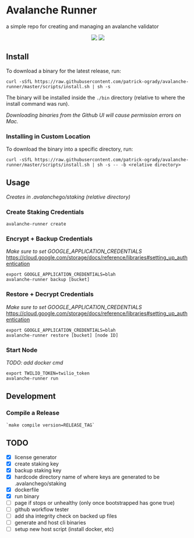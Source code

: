 # Avalanche Runner
a simple repo for creating and managing an avalanche validator

<p align="center">
  <a href="https://goreportcard.com/report/github.com/patrick-ogrady/avalanche-runner"><img src="https://goreportcard.com/badge/github.com/patrick-ogrady/avalanche-runner" /></a>
  <a href="https://github.com/patrick-ogrady/avalanche-runner/blob/master/LICENSE"><img src="https://img.shields.io/github/license/patrick-ogrady/avalanche-runner.svg" /></a>
</p>

## Install
To download a binary for the latest release, run:
```
curl -sSfL https://raw.githubusercontent.com/patrick-ogrady/avalanche-runner/master/scripts/install.sh | sh -s
```

The binary will be installed inside the `./bin` directory (relative to where the install command was run).

_Downloading binaries from the Github UI will cause permission errors on Mac._

### Installing in Custom Location
To download the binary into a specific directory, run:
```
curl -sSfL https://raw.githubusercontent.com/patrick-ogrady/avalanche-runner/master/scripts/install.sh | sh -s -- -b <relative directory>
```

## Usage
_Creates in .avalanchego/staking (relative directory)_
### Create Staking Credentials
```text
avalanche-runner create
```

### Encrypt + Backup Credentials
_Make sure to set GOOGLE_APPLICATION_CREDENTIALS_
https://cloud.google.com/storage/docs/reference/libraries#setting_up_authentication
```text
export GOOGLE_APPLICATION_CREDENTIALS=blah
avalanche-runner backup [bucket]
```

### Restore + Decrypt Credentials
_Make sure to set GOOGLE_APPLICATION_CREDENTIALS_
https://cloud.google.com/storage/docs/reference/libraries#setting_up_authentication
```text
export GOOGLE_APPLICATION_CREDENTIALS=blah
avalanche-runner restore [bucket] [node ID]
```

### Start Node
_TODO: add docker cmd_
```text
export TWILIO_TOKEN=twilio_token
avalanche-runner run
```

## Development
### Compile a Release
```text
`make compile version=RELEASE_TAG`
```

## TODO
- [x] license generator
- [x] create staking key
- [x] backup staking key
- [x] hardcode directory name of where keys are generated to be
  .avalanchego/staking
- [x] dockerfile
- [x] run binary
- [ ] page if stops or unhealthy (only once bootstrapped has gone true)
- [ ] github workflow tester
- [ ] add sha integrity check on backed up files
- [ ] generate and host cli binaries
- [ ] setup new host script (install docker, etc)
